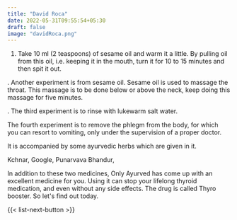 ```yaml
---
title: "David Roca"
date: 2022-05-31T09:55:54+05:30
draft: false
image: "davidRoca.png"
---
```



1. Take 10 ml (2 teaspoons) of sesame oil and warm it a little. By pulling oil from this oil, i.e. keeping it in the mouth, turn it for 10 to 15 minutes and then spit it out.

. Another experiment is from sesame oil. Sesame oil is used to massage the throat. This massage is to be done below or above the neck, keep doing this massage for five minutes.

. The third experiment is to rinse with lukewarm salt water.

 The fourth experiment is to remove the phlegm from the body, for which you can resort to vomiting, only under the supervision of a proper doctor.

It is accompanied by some ayurvedic herbs which are given in it.

Kchnar, Google, Punarvava Bhandur,

In addition to these two medicines, Only Ayurved has come up with an excellent medicine for you. Using it can stop your lifelong thyroid medication, and even without any side effects. The drug is called Thyro booster. So let's find out today.

{{< list-next-button >}}